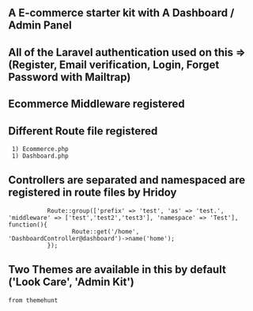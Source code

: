 ## A E-commerce starter kit with A Dashboard / Admin Panel

## All of the Laravel authentication used on this => (Register, Email verification, Login, Forget Password with Mailtrap)

## Ecommerce Middleware registered

## Different Route file registered
     1) Ecommerce.php
     1) Dashboard.php

## Controllers are separated and namespaced are registered in route files by Hridoy
               Route::group(['prefix' => 'test', 'as' => 'test.', 'middleware' => ['test','test2','test3'], 'namespace' => 'Test'], function(){
                      Route::get('/home', 'DashboardController@dashboard')->name('home');
               });

## Two Themes are available in this by default ('Look Care', 'Admin Kit')
    
    from themehunt